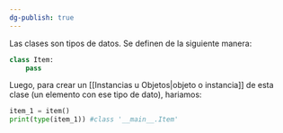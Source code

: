 ```yaml
---
dg-publish: true
---
```

Las clases son tipos de datos. Se definen de la siguiente manera:
```py
class Item:
	pass
```
Luego, para crear un [[Instancias u Objetos|objeto o instancia]] de esta clase (un elemento con ese tipo de dato), hariamos:
```py
item_1 = item()
print(type(item_1)) #class '__main__.Item'
```
